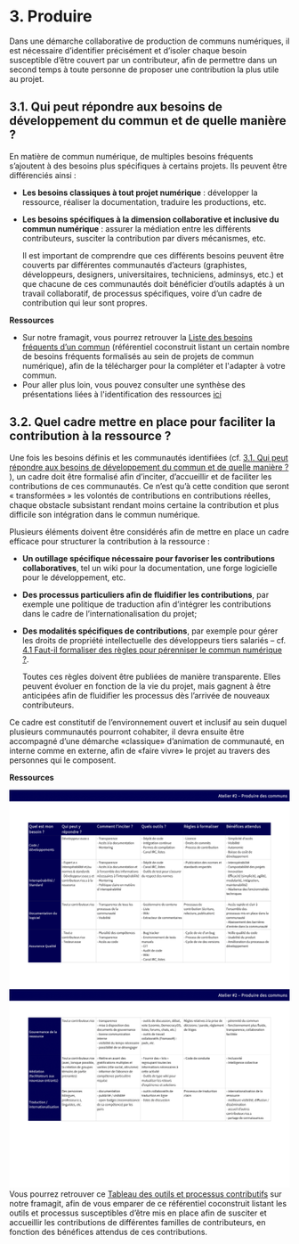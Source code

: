 # 3. Produire

Dans une démarche collaborative de production de communs numériques, il est nécessaire d’identifier précisément et d’isoler chaque besoin susceptible d’être couvert par un contributeur, afin de permettre dans un second temps à toute personne de proposer une contribution la plus utile au projet.

## 3.1. Qui peut répondre aux besoins de développement du commun et de quelle manière ?

En matière de commun numérique, de multiples besoins fréquents s’ajoutent à des besoins plus spécifiques à certains projets. Ils peuvent être différenciés ainsi :

* **Les besoins classiques à tout projet numérique** : développer la ressource, réaliser la documentation, traduire les productions, etc. 
* **Les besoins spécifiques à la dimension collaborative et inclusive du commun numérique** : assurer la médiation entre les différents contributeurs, susciter la contribution par divers mécanismes, etc. 

  Il est important de comprendre que ces différents besoins peuvent être couverts par différentes communautés d’acteurs \(graphistes, développeurs, designers, universitaires, techniciens, adminsys, etc.\) et que chacune de ces communautés doit bénéficier d’outils adaptés à un travail collaboratif, de processus spécifiques,  voire d’un cadre de contribution qui leur sont propres.

**Ressources**

* Sur notre framagit, vous pourrez retrouver la [Liste des besoins fréquents d’un commun](https://framagit.org/inno3/tutoriel-communs-numeriques/blob/master/referentiels/2_Tableau_OrganiserLaContribution.odt) \(référentiel coconstruit listant un certain nombre de besoins fréquents formalisés au sein de projets de commun numérique\), afin de la télécharger pour la compléter et l'adapter à votre commun. 
* Pour aller plus loin, vous pouvez consulter une synthèse des présentations liées à l'identification des ressources [ici](https://vbachelet.frama.io/tutoriel-communs-numeriques/Pre-Atelier-02/)

## 3.2. Quel cadre mettre en place pour faciliter la contribution à la ressource ?

Une fois les besoins définis et les communautés identifiées \(cf. [3.1. Qui peut répondre aux besoins de développement du commun et de quelle manière ?](https://vbachelet.frama.io/tutoriel-communs-numeriques/02-Tutoriel/#31-qui-peut-repondre-aux-besoins-de-developpement-du-commun-et-de-quelle-maniere) \), un cadre doit être formalisé afin d’inciter, d’accueillir et de faciliter les contributions de ces communautés. Ce n’est qu’à cette condition que seront « transformées » les volontés de contributions en contributions réelles, chaque obstacle subsistant rendant moins certaine la contribution et plus difficile son intégration dans le commun numérique.

Plusieurs éléments doivent être considérés afin de mettre en place un cadre efficace pour structurer la contribution à la ressource :

* **Un outillage spécifique nécessaire pour favoriser les contributions collaboratives**, tel un wiki pour la documentation, une forge logicielle pour le développement, etc. 
* **Des processus particuliers afin de fluidifier les contributions**, par exemple une politique de traduction afin d’intégrer les contributions dans le cadre de l’internationalisation du projet; 
* **Des modalités spécifiques de contributions**, par exemple pour gérer les droits de propriété intellectuelle des développeurs tiers salariés – cf. [4.1 Faut-il formaliser des règles pour pérenniser le commun numérique ?](https://vbachelet.frama.io/tutoriel-communs-numeriques/02-Tutoriel/#41-faut-il-formaliser-des-regles-pour-perenniser-le-commun-numerique).

  Toutes ces règles doivent être publiées de manière transparente. Elles peuvent évoluer en fonction de la vie du projet, mais gagnent à être anticipées afin de fluidifier les processus dès l’arrivée de nouveaux contributeurs. 

Ce cadre est constitutif de l’environnement ouvert et inclusif au sein duquel plusieurs communautés pourront cohabiter, il devra ensuite être accompagné d’une démarche «classique» d’animation de communauté, en interne comme en externe, afin de «faire vivre» le projet au travers des personnes qui le composent.

**Ressources**

![Tableau contribution](../.gitbook/assets/2_Tableau_OrganiserLaContribution-2.png) ![Tableau contribution](../.gitbook/assets/2_Tableau_OrganiserLaContribution-3.png) Vous pourrez retrouver ce [Tableau des outils et processus contributifs](https://framagit.org/inno3/tutoriel-communs-numeriques/blob/master/referentiels/2_Tableau_OrganiserLaContribution.pdf) sur notre framagit, afin de vous emparer de ce référentiel coconstruit listant les outils et processus susceptibles d’être mis en place afin de susciter et accueillir les contributions de différentes familles de contributeurs, en fonction des bénéfices attendus de ces contributions.

